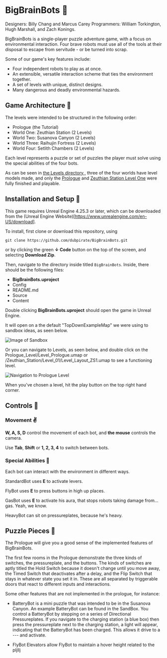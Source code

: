 # BigBrainBots 🤖

Designers: Billy Chang and Marcus Carey
Programmers: William Torkington, Hugh Marshall, and Zach Konings.

BigBrainBots is a single-player puzzle adventure game, with a focus on environmental interaction. Four brave robots must use all of the tools at their disposal to escape from servitude - or be turned into scrap.

Some of our game's key features include:

- Four independent robots to play as at once.
- An extensible, versatile interaction scheme that ties the environment together.
- A set of levels with unique, distinct designs.
- Many dangerous and deadly environmental hazards.

## Game Architecture 👷

The levels were intended to be structured in the following order:

 - Prologue (the Tutorial)
 - World One: Zeuthian Station (2 Levels)
 - World Two: Susanova Canyon (2 Levels)
 - World Three: Raihujin Fortress (2 Levels)
 - World Four: Setlith Chambers (2 Levels)
 
Each level represents a puzzle or set of puzzles the player must solve using the special abilities of the four bots. 

As can be seen in [the Levels directory,](https://github.com/dubpirate/BigBrainBots/tree/master/Content/Levels), three of the four worlds have level models made, and only the [Prologue](https://github.com/dubpirate/BigBrainBots/tree/master/Content/Levels/Prologue_Level) and [Zeuthian Station Level One](https://github.com/dubpirate/BigBrainBots/tree/master/Content/Levels/Zeuthian_Station/Level_01) were fully finished and playable. 

## Installation and Setup 🐪

This game requires Unreal Engine 4.25.3 or later, which can be downloaded from the (Unreal Engine Website)[https://www.unrealengine.com/en-US/download]. 

To install, first clone or download this repository, using

`git clone https://github.com/dubpirate/BigBrainBots.git` 

or by clicking the green __↓ Code__ button on the top of the screen, and selecting __Download Zip__. 

Then, navigate to the directory inside titled `BigBrainBots`. Inside, there should be the following files:

 - __BigBrainBots.uproject__
 - Config
 - README.md
 - Source
 - Content
 
Double clicking __BigBrainBots.uproject__ should open the game in Unreal Engine.

It will open on a the default "TopDownExampleMap" we were using to sandbox ideas, as seen below.

![Image of Sandbox](https://drive.google.com/file/d/1lJJZSceiUi7cw2xjBAsCIS1eeg2hKDoJ/view?usp=sharing)

Or you can navigate to Levels, as seen below, and double click on the Prologue_Level/Level_Prologue.umap or /Zeuthian_Station/Level_01/Level_Layout_ZS1.umap to see a functioning level.

![Navigation to Prologue Level](https://drive.google.com/file/d/1GOMc3uvQQiLF8h-9eM0h0pzKLVm0DBVY/view?usp=sharing)

When you've chosen a level, hit the play button on the top right hand corner.

## Controls 🍊

### Movement ✌️

__W, A, S, D__ control the movement of each bot, and __the mouse__ controls the camera.

Use __Tab__, __Shift__ or __1, 2, 3, 4__ to switch between bots.

### Special Abilities 👼

Each bot can interact with the environment in different ways. 

StandardBot uses __E__ to activate levers.

FlyBot uses __E__ to press buttons in high up places.

GasBot uses __E__ to activate his aura, that stops robots taking damage from... gas. Yeah, we know.

HeavyBot can sit on pressureplates, because he's heavy.

## Puzzle Pieces 🦾

The Prologue will give you a good sense of the implemented features of BigBrainBots.

The first few rooms  in the Prologue demonstrate the three kinds of switches, the pressureplate, and the buttons. The kinds of switches are aptly titled the Hold Switch because it doesn't change until you move away, the Timed Switch that deactivates after a delay, and the Flip Switch that stays in whatever state you set it in. These are all separated by triggerable doors that react to different inputs and interactions.


Some other features that are not implemented in the prologue, for instance:

 - BatteryBot is a mini puzzle that was intended to be in the Susanova Canyon. An example BatteryBot can be found in the SandBox. You control a BatteryBot by stepping on a series of Directional Pressureplates. If you navigate to the charging station (a blue box) then press the pressureplate next to the charging station, a light will appear, indicating that the BatteryBot has been charged. This allows it drive to a --- and activate.
 


- FlyBot Elevators allow FlyBot to maintain a hover height related to the pljllj
 
